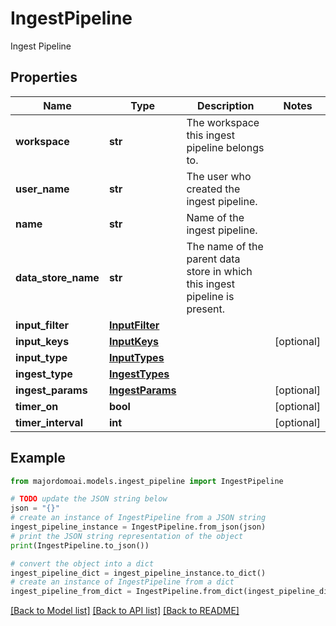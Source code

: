 # IngestPipeline

Ingest Pipeline

## Properties

Name | Type | Description | Notes
------------ | ------------- | ------------- | -------------
**workspace** | **str** | The workspace this ingest pipeline belongs to. | 
**user_name** | **str** | The user who created the ingest pipeline. | 
**name** | **str** | Name of the ingest pipeline. | 
**data_store_name** | **str** | The name of the parent data store in which this ingest pipeline is present. | 
**input_filter** | [**InputFilter**](InputFilter.md) |  | 
**input_keys** | [**InputKeys**](InputKeys.md) |  | [optional] 
**input_type** | [**InputTypes**](InputTypes.md) |  | 
**ingest_type** | [**IngestTypes**](IngestTypes.md) |  | 
**ingest_params** | [**IngestParams**](IngestParams.md) |  | [optional] 
**timer_on** | **bool** |  | [optional] 
**timer_interval** | **int** |  | [optional] 

## Example

```python
from majordomoai.models.ingest_pipeline import IngestPipeline

# TODO update the JSON string below
json = "{}"
# create an instance of IngestPipeline from a JSON string
ingest_pipeline_instance = IngestPipeline.from_json(json)
# print the JSON string representation of the object
print(IngestPipeline.to_json())

# convert the object into a dict
ingest_pipeline_dict = ingest_pipeline_instance.to_dict()
# create an instance of IngestPipeline from a dict
ingest_pipeline_from_dict = IngestPipeline.from_dict(ingest_pipeline_dict)
```
[[Back to Model list]](../README.md#documentation-for-models) [[Back to API list]](../README.md#documentation-for-api-endpoints) [[Back to README]](../README.md)



